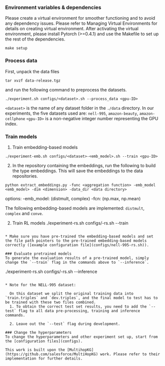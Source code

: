 

### Environment variables & dependencies

Please create a virtual environment for smoother functioning and to avoid any dependency issues. Please refer to Managing Virtual Environments for details on creating virtual environment. After activating the virtual environment, please install Pytorch (>=0.4.1) and use the Makefile to set up the rest of the dependencies. 
```
make setup
```

### Process data
First, unpack the data files 
```
tar xvzf data-release.tgz
```
and run the following command to preprocess the datasets.
```
./experiment.sh configs/<dataset>.sh --process_data <gpu-ID>
```

`<dataset>` is the name of any dataset folder in the `./data` directory. In our experiments, the five datasets used are: `nell-995`, `amazon-beauty`, `amazon-cellphone`
`<gpu-ID>` is a non-negative integer number representing the GPU index.

### Train models
1. Train embedding-based models
```
./experiment-emb.sh configs/<dataset>-<emb_model>.sh --train <gpu-ID>
```

2. In the repository containing the embeddings, run the following to build the type embeddings. This will save the embeddings to the data repositories. 
```
python extract_embeddings.py -func <aggregation function> -emb_model <emb_model> -dim <dimension> -data_dir <data directory>
```
options:
-emb_model: (distmult, complex)
-fcn: (np.max, np.mean)


The following embedding-based models are implemented: `distmult`, `complex` and `conve`.

2. Train RL models 
./experiment-rs.sh configs/<dataset>-rs.sh --train <gpu-ID>
```

* Make sure you have pre-trained the embedding-based models and set the file path pointers to the pre-trained embedding-based models correctly ([example configuration file](configs/nell-995-rs.sh)).

### Evaluate pretrained models
To generate the evaluation results of a pre-trained model, simply change the `--train` flag in the commands above to `--inference`. 

```
./experiment-rs.sh configs/<dataset>-rs.sh --inference <gpu-ID>
```

* Note for the NELL-995 dataset: 

  On this dataset we split the original training data into `train.triples` and `dev.triples`, and the final model to test has to be trained with these two files combined. 
  1. To obtain the correct test set results, you need to add the `--test` flag to all data pre-processing, training and inference commands.  
   
  2. Leave out the `--test` flag during development.

### Change the hyperparameters
To change the hyperparameters and other experiment set up, start from the [configuration files](configs).

This work is built upon the [MultihopKG] (https://github.com/salesforce/MultiHopKG) work. Please refer to their implementation for further details.


